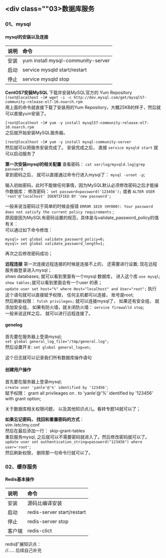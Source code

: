 ## <div class=""03>数据库服务</div>

### <div class="03-01">01、mysql</div>

#### mysql的安装以及连接

说明 | 命令
:-|:-
安装 | yum install mysql-community-server
启动 | service mysqld start/restart
停止 | service mysqld stop

**CentOS7安装MySQL**
下载并安装MySQL官方的 Yum Repository                            
`[root@localhost ~]# wget -i -c http://dev.mysql.com/get/mysql57-community-release-el7-10.noarch.rpm`                               
用上面的命令就直接下载了安装用的Yum Repository，大概25KB的样子，然后就可以直接yum安装了。

`[root@localhost ~]# yum -y install mysql57-community-release-el7-10.noarch.rpm`                                
 之后就开始安装MySQL服务器。                               
 
`[root@localhost ~]# yum -y install mysql-community-server`                                        
然后就可以把服务安装完成了。
安装完成之后， 直接 `service mysqld start` 就可以启动服务了

**第一次安装mysql的相关配置**
查看密码： `cat var/log/mysqld.log|grep password`                                
拿到密码之后， 就可以直接通过命令行进入mysql了： `mysql -uroot -p`;

输入初始密码，此时不能做任何事情，因为MySQL默认必须修改密码之后才能操作数据库：
修改密码： `set password=password('123456');` 或者 `ALTER USER 'root'@'localhost' IDENTIFIED BY 'new password';`
                           
一般来说当密码过于简单的时候会报错 `ERROR 1819 (HY000): Your password does not satisfy the current policy requirements` ;                                
原因是因为MySQL有密码设置的规范，具体是与validate_password_policy的值有关：                        
可以通过如下命令修改：
```
mysql> set global validate_password_policy=0;
mysql> set global validate_password_length=1;
```
再次之后修改密码成功；


**远程连接**
第一次连接远程连接的时候是连接不上的， 还需要进行设置;
现在远程服务器登录进入mysql；                               
shwo databases; 就可以看到里面有一个mysql 数据库， 进入这个库 `use mysql`; `show tables;`就可以看到里面会有一个user 的表；                               
`update user set host="%" where Host="localhost" and User="root";` 执行这个语句就可以直接赋予权限， 任何主机都可以连接， 账号是root;                     
然后刷新权限： `fulsh privileges;` 就可以连接mysql了， 如果还有安全组， 就添加安全组， 如果有防火墙，就关闭防火墙： `service firewalld stop`;                                  
一般来说这样之后， 就可以进行远程连接了。


#### genelog
首先要在服务器上登录mysql;                                
`set global general_log_file="/tmp/general.log";`                             
然后设置开关: `set global general_log=on;`                                        

这个日志就可以记录我们所有数据库操作语句


#### 创建用户操作
首先要在服务器上登录mysql;                                    
`create user 'yanle'@'%' identified by '123456'`;  
赋予权限： grant all privileages on *.* to 'yanle'@'%' identified by '123456' with grant option;                     

关于数据库相关权限问题， 以及其他知识点儿。看转专题14就可以了；

**如果忘记密码， 找回和重置密码的方式**：                                     
vim /etc/my.conf                        
然后在最后添加一行： skip-grant-tables                    
重启服务mysql, 之后就可以不需要密码就进入了。然后修改密码就可以了。
`update user set authentication_string=password("123456") where user='root'`;                                   
然后刷新权限， 删除那一句命令行就可以了。



### <div id="class03-02">02、缓存服务</div>
#### Redis基本操作                                                       

说明 | 命令
:-|:-
安装 | 源码比编译安装
启动 | redis-server start/restart
停止 | redis-server stop
客户端 | redis-clict

redis扩展知识点：                                             
//..... 后续自己补充



